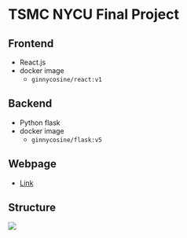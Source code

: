 # TSMC NYCU Final Project
## Frontend
- React.js
- docker image
    - `ginnycosine/react:v1`

## Backend
- Python flask
- docker image
    - `ginnycosine/flask:v5`

## Webpage
- [Link](http://34.81.219.181:3000/trend)

## Structure
![](https://i.imgur.com/rImQz4E.png)